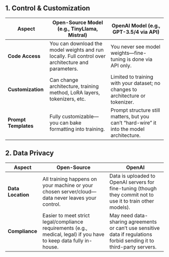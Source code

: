 ## 1. Control & Customization
| Aspect               | Open-Source Model (e.g., TinyLlama, Mistral)                                                       | OpenAI Model (e.g., GPT-3.5/4 via API)                                                    |
| -------------------- | -------------------------------------------------------------------------------------------------- | ----------------------------------------------------------------------------------------- |
| **Code Access**      | You can download the model weights and run locally. Full control over architecture and parameters. | You never see model weights—fine-tuning is done via API only.                             |
| **Customization**    | Can change architecture, training method, LoRA layers, tokenizers, etc.                            | Limited to training with your dataset; no changes to architecture or tokenizer.           |
| **Prompt Templates** | Fully customizable—you can bake formatting into training.                                          | Prompt structure still matters, but you can’t “hard-wire” it into the model architecture. |

## 2. Data Privacy
| Aspect            | Open-Source                                                                                                         | OpenAI                                                                                                                |
| ----------------- | ------------------------------------------------------------------------------------------------------------------- | --------------------------------------------------------------------------------------------------------------------- |
| **Data Location** | All training happens on your machine or your chosen server/cloud—data never leaves your control.                    | Data is uploaded to OpenAI servers for fine-tuning (though they commit not to use it to train other models).          |
| **Compliance**    | Easier to meet strict legal/compliance requirements (e.g., medical, legal) if you have to keep data fully in-house. | May need data-sharing agreements or can’t use sensitive data if regulations forbid sending it to third-party servers. |

